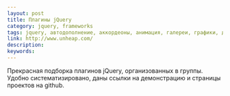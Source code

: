 ```yaml
---
layout: post
title: Плагины jQuery
category: jquery, frameworks
tags: jquery, автодополнение, аккордеоны, анимация, галереи, графики, диалоги, загрузка, навигация, пагинация, плагины, подсказки, прокрутка, скролл, слайдеры, слои, сортировка, таблицы, фильтры, формы
link: http://www.unheap.com/
description:
keywords:
---
```


<p>Прекрасная подборка плагинов jQuery, организованных в группы. Удобно систематизировано, даны ссылки на демонстрацию и страницы проектов на github.</p>
